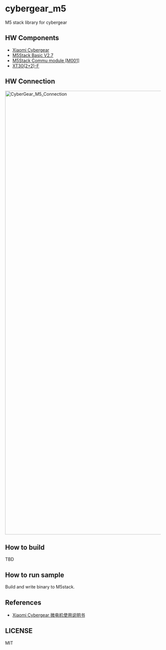 # cybergear_m5

M5 stack library for cybergear

## HW Components

* [Xiaomi Cybergear](https://www.mi.com/cyber-gear)
* [M5Stack Basic V2.7](https://www.switch-science.com/products/9010?variant=42698454925510)
* [M5Stack Commu module \[M001\]](https://www.switch-science.com/products/5790?variant=42382075527366)
* [XT30(2+2)-F](https://www.china-amass.com/product/contain/1Yf5h7G4u1927079)

## HW Connection

<img width="1431" alt="CyberGear_M5_Connection" src="https://github.com/project-sternbergia/cybergear_m5/assets/147309062/bfea6f1d-0354-4c4d-876a-ae3e4dba1dc7">

## How to build

TBD

## How to run sample

Build and write binary to M5stack.


## References

* [Xiaomi Cybergear 微电机使用说明书]()

## LICENSE

MIT

